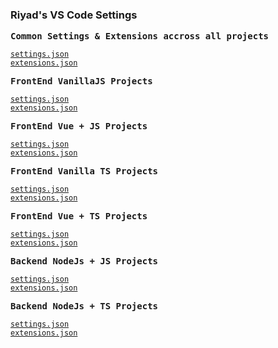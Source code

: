 ### Riyad's VS Code Settings


<samp><b>Common Settings & Extensions accross all projects</b></samp>

[`settings.json`](./CommonSettingsExtensions/settings.json)<br>
[`extensions.json`](./CommonSettingsExtensions/extensions.json)


<samp><b>FrontEnd VanillaJS Projects</b></samp>

[`settings.json`](./CommonSettingsExtensions/settings.json)<br>
[`extensions.json`](./CommonSettingsExtensions/extensions.json)


<samp><b>FrontEnd Vue + JS Projects</b></samp>

[`settings.json`](./CommonSettingsExtensions/settings.json)<br>
[`extensions.json`](./CommonSettingsExtensions/extensions.json)


<samp><b>FrontEnd Vanilla TS Projects</b></samp>

[`settings.json`](./CommonSettingsExtensions/settings.json)<br>
[`extensions.json`](./CommonSettingsExtensions/extensions.json)


<samp><b>FrontEnd Vue + TS Projects</b></samp>

[`settings.json`](./CommonSettingsExtensions/settings.json)<br>
[`extensions.json`](./CommonSettingsExtensions/extensions.json)


<samp><b>Backend NodeJs + JS Projects</b></samp>

[`settings.json`](./CommonSettingsExtensions/settings.json)<br>
[`extensions.json`](./CommonSettingsExtensions/extensions.json)


<samp><b>Backend NodeJs + TS Projects</b></samp>

[`settings.json`](./CommonSettingsExtensions/settings.json)<br>
[`extensions.json`](./CommonSettingsExtensions/extensions.json)
